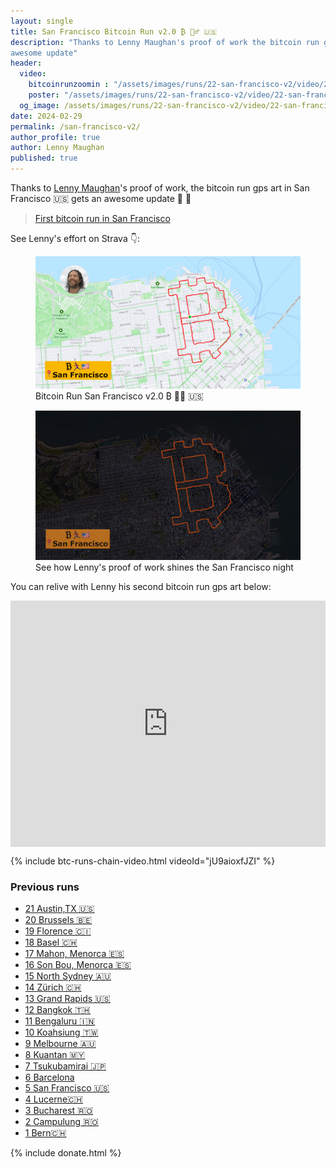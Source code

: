```yaml
---
layout: single
title: San Francisco Bitcoin Run v2.0 ₿ 🏃‍♂️ 🇺🇸
description: "Thanks to Lenny Maughan's proof of work the bitcoin run gps art in San Francisco gets an
awesome update"
header:
  video:
    bitcoinrunzoomin : "/assets/images/runs/22-san-francisco-v2/video/22-san-francisco-v2-zoomin-min-1080p.m4v"
    poster: "/assets/images/runs/22-san-francisco-v2/video/22-san-francisco-v2-google-earth-label-author-1080p.jpeg"
  og_image: /assets/images/runs/22-san-francisco-v2/video/22-san-francisco-v2-strava-overlay-with-author-1280x600.jpeg
date: 2024-02-29
permalink: /san-francisco-v2/
author_profile: true
author: Lenny Maughan
published: true
---
```


Thanks to [Lenny Maughan](https://www.strava.com/athletes/7019519)'s proof of work, the bitcoin run gps art in San Francisco 🇺🇸
gets an awesome update 💪 🙏

> [First bitcoin run in San Francisco](/san-francisco)  

See Lenny's effort on Strava 👇:

<figure class="image">
  <a href="https://www.strava.com/activities/10857680910" target="_blank">
    <img src="/assets/images/runs/22-san-francisco-v2/page/22-san-francisco-v2-strava-overlay-with-author-1280x600.jpeg" alt="Bitcoin Run San Francisco v2 Strava">
  </a>
  <figcaption>Bitcoin Run San Francisco v2.0 ₿ 🏃‍♂️ 🇺🇸</figcaption>
</figure>

<figure class="image">
  <a href="https://www.strava.com/activities/10857680910" target="_blank">
    <img src="/assets/images/runs/22-san-francisco-v2/page/22-google-earth-no-label-dark-orange-1080p.jpeg" alt="Bitcoin Run San Francisco v2 Strava Night view">
  </a>
  <figcaption>See how Lenny's proof of work shines the San Francisco night</figcaption>
</figure>

You can relive with Lenny his second bitcoin run gps art below:

<div class="embedly-responsive" style="position: relative;padding-bottom: 78.2227%;height: 0;overflow: hidden;">
  <iframe class="embedly-embed" frameborder="0" scrolling="no" allowfullscreen src="https://cdn.embedly.com/widgets/media.html?src=https://www.relive.cc/view/v36AGDQ2VZv/widget?r=embed-site&url=https://www.relive.cc/view/v36AGDQ2VZv?r=embed-site&image=https://www.relive.cc/view/v36AGDQ2VZv/png?x-ref=embed-site&key=f1631a41cb254ca5b035dc5747a5bd75&type=text/html&schema=relive" width="1024" height="801" style="position: absolute;top: 0;left: 0;width: 100%;height: 100%;">
  </iframe>
</div>

{% include btc-runs-chain-video.html videoId="jU9aioxfJZI" %}

### Previous runs

- [21 Austin,TX 🇺🇸](/austin)
- [20 Brussels 🇧🇪](/bruxelles)
- [19 Florence 🇨🇮](/florence)
- [18 Basel 🇨🇭](/basel)
- [17 Mahon, Menorca 🇪🇸](/mahon)
- [16 Son Bou, Menorca 🇪🇸](/son-bou)
- [15 North Sydney 🇦🇺](/north-sydney)
- [14 Zürich 🇨🇭](/zuerich)
- [13 Grand Rapids️ 🇺🇸](/grand-rapids)
- [12 Bangkok️ 🇹🇭](/bangkok)
- [11 Bengaluru 🇮🇳](/bengaluru)
- [10 Koahsiung 🇹🇼](/kaohsiung)
- [9 Melbourne 🇦🇺](/melbourne)
- [8 Kuantan 🇲🇾](/kuantan)
- [7 Tsukubamirai 🇯🇵](/tsukubamirai)
- [6 Barcelona](/barcelona)
- [5 San Francisco 🇺🇸](/san-francisco)
- [4 Lucerne🇨🇭](/lucerne)
- [3 Bucharest 🇷🇴](/bucharest)
- [2 Campulung 🇷🇴](/campulung)
- [1 Bern🇨🇭](/bern)

{% include donate.html %}  
  
  
